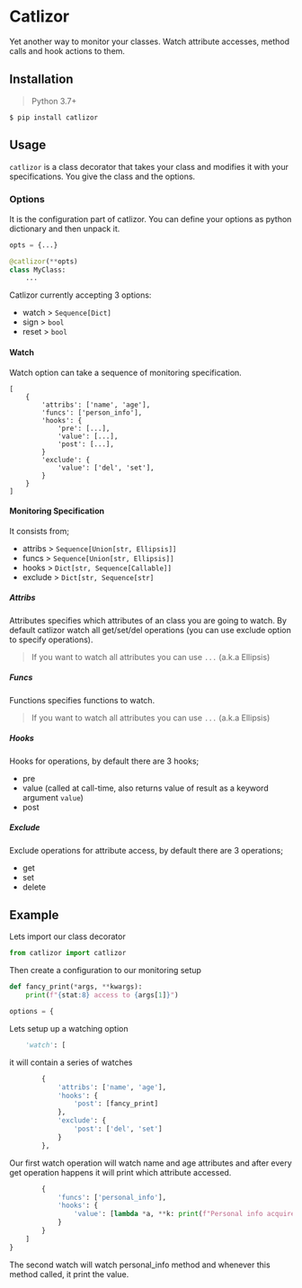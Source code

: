 # Catlizor
Yet another way to monitor your classes. Watch attribute accesses, method calls and hook actions to them.

## Installation
> Python 3.7+
```
$ pip install catlizor
```
## Usage
`catlizor` is a class decorator that takes your class and modifies it with your specifications. You give the class and the options.

### Options
It is the configuration part of catlizor. You can define your options as python dictionary and then unpack it.

```py
opts = {...}

@catlizor(**opts)
class MyClass:
    ...
```

Catlizor currently accepting 3 options:
- watch > `Sequence[Dict]`
- sign > `bool`
- reset > `bool`

#### Watch
Watch option can take a sequence of monitoring specification.
```
[
    {
        'attribs': ['name', 'age'],
        'funcs': ['person_info'],
        'hooks': {
            'pre': [...],
            'value': [...],
            'post': [...],
        }
        'exclude': {
            'value': ['del', 'set'],
        }
    }
]
```
#### Monitoring Specification
It consists from;
- attribs > `Sequence[Union[str, Ellipsis]]`
- funcs > `Sequence[Union[str, Ellipsis]]`
- hooks > `Dict[str, Sequence[Callable]]`
- exclude > `Dict[str, Sequence[str]`
##### Attribs
Attributes specifies which attributes of an class you are going to watch. By default catlizor watch all get/set/del operations (you can use exclude option to specify operations).

> If you want to watch all attributes you can use `...` (a.k.a Ellipsis)

##### Funcs
Functions specifies functions to watch.

> If you want to watch all attributes you can use `...` (a.k.a Ellipsis)

##### Hooks
Hooks for operations, by default there are 3 hooks;
- pre
- value (called at call-time, also returns value of result as a keyword argument `value`)
- post

##### Exclude
Exclude operations for attribute access, by default there are 3 operations;
- get
- set
- delete

## Example
Lets import our class decorator
```py
from catlizor import catlizor
```
Then create a configuration to our monitoring setup
```py
def fancy_print(*args, **kwargs):
    print(f"{stat:8} access to {args[1]}")

options = {
```
Lets setup up a watching option
```py
    'watch': [
```
it will contain a series of watches
```py
        {
            'attribs': ['name', 'age'],
            'hooks': {
                'post': [fancy_print]
            },
            'exclude': {
                'post': ['del', 'set']
            }
        },
```
Our first watch operation will watch name and age attributes and after every get operation happens it will print which attribute accessed.
```py
        {
            'funcs': ['personal_info'],
            'hooks': {
                'value': [lambda *a, **k: print(f"Personal info acquired, {k['value']}")]
            }
        }
    ]
}
```
The second watch will watch personal_info method and whenever this method called, it print the value.


